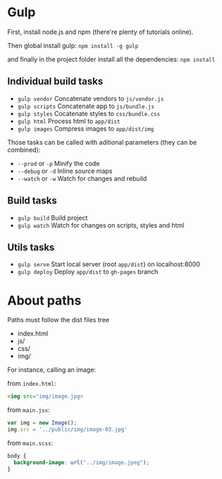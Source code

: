 # Gulp

First, install node.js and npm (there're plenty of tutorials online).

Then global install gulp: `npm install -g gulp`

and finally in the project folder install all the dependencies: `npm install`

## Individual build tasks

* `gulp vendor` Concatenate vendors to `js/vendor.js`
* `gulp scripts` Concatenate app to `js/bundle.js` 
* `gulp styles` Cocatenate styles to `css/bundle.css`
* `gulp html` Process html to `app/dist`
* `gulp images` Compress images to `app/dist/img`

Those tasks can be called with aditional parameters (they can be combined):

* `--prod` or `-p` Minify the code
* `--debug` or `-d` Inline source maps
* `--watch` or `-w` Watch for changes and rebuild

## Build tasks

* `gulp build` Build project
* `gulp watch` Watch for changes on scripts, styles and html

## Utils tasks

* `gulp serve` Start local server (root `app/dist`) on localhost:8000
* `gulp deploy` Deploy `app/dist` to `gh-pages` branch

# About paths

Paths must follow the dist files tree

* index.html
 * js/
 * css/
 * img/
 
For instance, calling an image:

from `index.html`:

```html
<img src="img/image.jpg>
```

from `main.jsx`:

```javascript
var img = new Image();
img.src = '../public/img/image-03.jpg'
```

from `main.scss`:

```css
body {
  background-image: url("../img/image.jpeg");
}
```